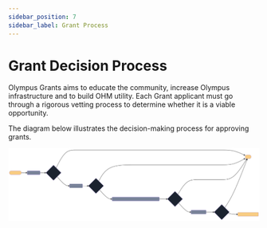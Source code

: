 ```yaml
---
sidebar_position: 7
sidebar_label: Grant Process
---
```


# Grant Decision Process

Olympus Grants aims to educate the community, increase Olympus infrastructure and to build OHM utility. Each Grant applicant must go through a rigorous vetting process to determine whether it is a viable opportunity.

The diagram below illustrates the decision-making process for approving grants.

![Grant Process](./grant-process.svg)
